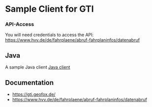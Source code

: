 # Sample Client for GTI

### API-Access
You will need credentials to access the API: https://www.hvv.de/de/fahrplaene/abruf-fahrplaninfos/datenabruf

## Java
A sample Java client 
[Java client](java/README.md)


## Documentation
* https://gti.geofox.de/
* https://www.hvv.de/de/fahrplaene/abruf-fahrplaninfos/datenabruf
